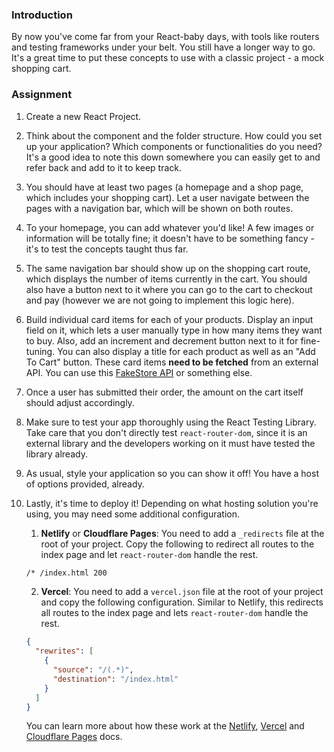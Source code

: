 ### Introduction

By now you've come far from your React-baby days, with tools like routers and testing frameworks under your belt. You still have a longer way to go. It's a great time to put these concepts to use with a classic project - a mock shopping cart.

### Assignment

<div class="lesson-content__panel" markdown="1">

1.  Create a new React Project.
2.  Think about the component and the folder structure. How could you set up your application? Which components or functionalities do you need? It's a good idea to note this down somewhere you can easily get to and refer back and add to it to keep track.
3.  You should have at least two pages (a homepage and a shop page, which includes your shopping cart). Let a user navigate between the pages with a navigation bar, which will be shown on both routes.
4.  To your homepage, you can add whatever you'd like! A few images or information will be totally fine; it doesn't have to be something fancy - it's to test the concepts taught thus far.
5.  The same navigation bar should show up on the shopping cart route, which displays the number of items currently in the cart. You should also have a button next to it where you can go to the cart to checkout and pay (however we are not going to implement this logic here).
6.  Build individual card items for each of your products. Display an input field on it, which lets a user manually type in how many items they want to buy. Also, add an increment and decrement button next to it for fine-tuning. You can also display a title for each product as well as an "Add To Cart" button. These card items **need to be fetched** from an external API. You can use this [FakeStore API](https://fakestoreapi.com/) or something else.
7.  Once a user has submitted their order, the amount on the cart itself should adjust accordingly.
8.  Make sure to test your app thoroughly using the React Testing Library. Take care that you don't directly test `react-router-dom`, since it is an external library and the developers working on it must have tested the library already.
9.  As usual, style your application so you can show it off! You have a host of options provided, already.
10. Lastly, it's time to deploy it! Depending on what hosting solution you're using, you may need some additional configuration.
    1.  **Netlify** or **Cloudflare Pages**: You need to add a `_redirects` file at the root of your project. Copy the following to redirect all routes to the index page and let `react-router-dom` handle the rest. 

    ~~~txt
    /* /index.html 200
    ~~~

    2. **Vercel**: You need to add a `vercel.json` file at the root of your project and copy the following configuration. Similar to Netlify, this redirects all routes to the index page and lets `react-router-dom` handle the rest.

    ~~~json
    {
      "rewrites": [
        {
          "source": "/(.*)",
          "destination": "/index.html"
        }
      ]
    }
    ~~~

    You can learn more about how these work at the [Netlify](https://docs.netlify.com/routing/redirects/), [Vercel](https://vercel.com/docs/frameworks/vite#using-vite-to-make-spas) and [Cloudflare Pages](https://developers.cloudflare.com/pages/platform/redirects/) docs.

</div>